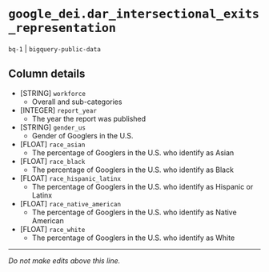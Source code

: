 # `google_dei.dar_intersectional_exits_representation`
`bq-1` | `bigquery-public-data`

## Column details
* [STRING]    `workforce`
  - Overall and sub-categories
* [INTEGER]   `report_year`
  - The year the report was published
* [STRING]    `gender_us`
  - Gender of Googlers in the U.S.
* [FLOAT]     `race_asian`
  - The percentage of Googlers in the U.S. who identify as Asian
* [FLOAT]     `race_black`
  - The percentage of Googlers in the U.S. who identify as Black
* [FLOAT]     `race_hispanic_latinx`
  - The percentage of Googlers in the U.S. who identify as Hispanic or Latinx
* [FLOAT]     `race_native_american`
  - The percentage of Googlers in the U.S. who identify as Native American
* [FLOAT]     `race_white`
  - The percentage of Googlers in the U.S. who identify as White

-------------------------------------------------------------------------------
*Do not make edits above this line.*
